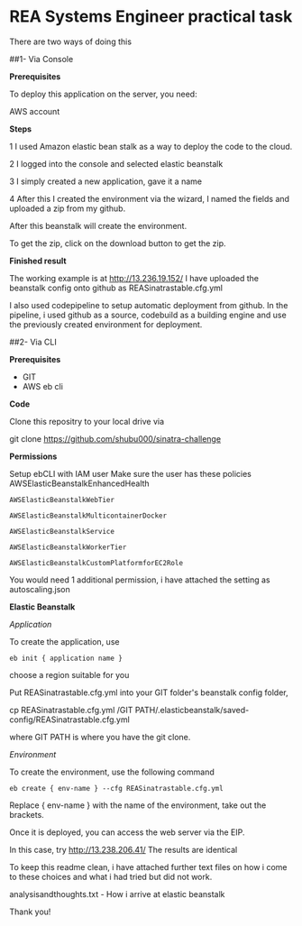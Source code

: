 REA Systems Engineer practical task
===================================
There are two ways of doing this

##1- Via Console

**Prerequisites**

To deploy this application on the server, you need:

AWS account

**Steps**

1   I used Amazon elastic bean stalk as a way to deploy the code to the cloud.

2   I logged into the console and selected elastic beanstalk

3   I simply created a new application, gave it a name

4   After this I created the environment via the wizard, I named the fields and uploaded a zip from my github.

After this beanstalk will create the environment.

To get the zip, click on the download button to get the zip.

**Finished result**

The working example is at http://13.236.19.152/
I have uploaded the beanstalk config onto github as REASinatrastable.cfg.yml

I also used codepipeline to setup automatic deployment from github.
In the pipeline, i used github as a source, codebuild as a building engine and use the previously created environment for deployment.


##2- Via CLI

**Prerequisites**

- GIT
- AWS eb cli

**Code**

Clone this repositry to your local drive via 
  
  git clone https://github.com/shubu000/sinatra-challenge

**Permissions**

Setup ebCLI with IAM user
  Make sure the user has these policies
    AWSElasticBeanstalkEnhancedHealth
    
    AWSElasticBeanstalkWebTier
    
    AWSElasticBeanstalkMulticontainerDocker
    
    AWSElasticBeanstalkService
    
    AWSElasticBeanstalkWorkerTier
    
    AWSElasticBeanstalkCustomPlatformforEC2Role

You would need 1 additional permission, i have attached the setting as autoscaling.json

**Elastic Beanstalk**

*Application*

To create the application, use
    
    eb init { application name }
    
choose a region suitable for you

Put REASinatrastable.cfg.yml into your GIT folder's beanstalk config folder,
  
  cp  REASinatrastable.cfg.yml /GIT PATH/.elasticbeanstalk/saved-config/REASinatrastable.cfg.yml 

where GIT PATH is where you have the git clone.

*Environment*

To create the environment, use the following command

    eb create { env-name } --cfg REASinatrastable.cfg.yml

Replace { env-name } with the name of the environment, take out the brackets.

Once it is deployed, you can access the web server via the EIP.

In this case, try http://13.238.206.41/
The results are identical


To keep this readme clean, i have attached further text files on how i come to these choices and what i had tried but did not work.

analysisandthoughts.txt - How i arrive at elastic beanstalk

Thank you!
